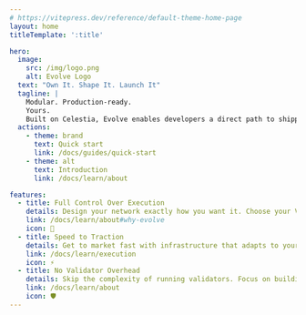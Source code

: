 ```yaml
---
# https://vitepress.dev/reference/default-theme-home-page
layout: home
titleTemplate: ':title'

hero:
  image:
    src: /img/logo.png
    alt: Evolve Logo
  text: "Own It. Shape It. Launch It"
  tagline: |
    Modular. Production-ready.
    Yours.
    Built on Celestia, Evolve enables developers a direct path to shipping custom networks.
  actions:
    - theme: brand
      text: Quick start
      link: /docs/guides/quick-start
    - theme: alt
      text: Introduction
      link: /docs/learn/about

features:
  - title: Full Control Over Execution
    details: Design your network exactly how you want it. Choose your VM, customize your execution environment, and maintain complete control without middlemen or revenue share.
    link: /docs/learn/about#why-evolve
    icon: 🚀
  - title: Speed to Traction
    details: Get to market fast with infrastructure that adapts to your app—not the other way around. Skip the complexity and start building what matters; your product.
    link: /docs/learn/execution
    icon: ⚡
  - title: No Validator Overhead
    details: Skip the complexity of running validators. Focus on building your application while Celestia handles consensus and data availability.
    link: /docs/learn/about
    icon: 🛡️
---
```

